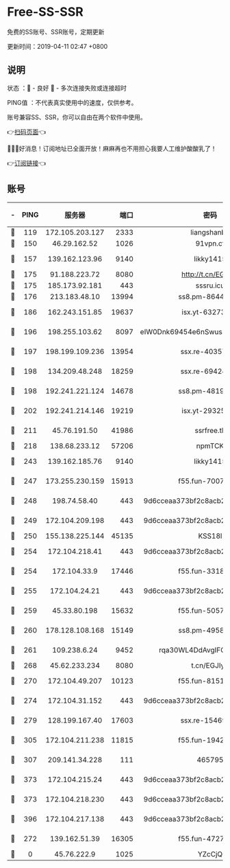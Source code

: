 # Free-SS-SSR

免费的SS账号、SSR账号，定期更新

更新时间：2019-04-11 02:47 +0800

## 说明

状态     ：🙂 - 良好 🙁 - 多次连接失败或连接超时

PING值   ：不代表真实使用中的速度，仅供参考。

账号兼容SS、SSR，你可以自由在两个软件中使用。

👉[扫码页面](https://liesauer.github.io/Free-SS-SSR/)👈

🎉🎉🎉好消息！订阅地址已全面开放！麻麻再也不用担心我要人工维护酸酸乳了！

👉[订阅链接](https://www.liesauer.net/yogurt/subscribe?ACCESS_TOKEN=DAYxR3mMaZAsaqUb)👈

## 账号

|-|PING|服务器|端口|密码|加密方式|区域|
|:----:|:----:|:-----:|-----:|:----:|:----:|:----:|
|🙂|119|172.105.203.127|2333|liangshanbo|chacha20|JP|
|🙂|150|46.29.162.52|1026|91vpn.cf|rc4-md5|RU|
|🙂|157|139.162.123.96|9140|likky1415|aes-256-cfb|JP|
|🙂|175|91.188.223.72|8080|http://t.cn/EGJIyrl|rc4-md5|RU|
|🙂|175|185.173.92.181|443|sssru.icu|rc4-md5|RU|
|🙂|176|213.183.48.10|13994|ss8.pm-86447705|rc4-md5|RU|
|🙂|186|162.243.151.85|19637|isx.yt-63273269|aes-256-cfb|US|
|🙂|196|198.255.103.62|8097|eIW0Dnk69454e6nSwuspv9DmS201tQ0D|aes-256-cfb|US|
|🙂|197|198.199.109.236|13954|ssx.re-40357683|aes-256-cfb|US|
|🙂|198|134.209.48.248|18259|ssx.re-69424971|aes-256-cfb|US|
|🙂|198|192.241.221.124|14678|ss8.pm-48196423|aes-256-cfb|US|
|🙂|202|192.241.214.146|19219|isx.yt-29325375|aes-256-cfb|US|
|🙂|211|45.76.191.50|41986|ssrfree.tk|aes-256-cfb|SG|
|🙂|218|138.68.233.12|57206|npmTCK|rc4-md5|US|
|🙂|243|139.162.185.76|9140|likky1415|aes-256-cfb|DE|
|🙂|247|173.255.230.159|15913|f55.fun-70074599|aes-256-cfb|US|
|🙂|248|198.74.58.40|443|9d6cceaa373bf2c8acb22e60b6a58be6|aes-256-cfb|US|
|🙂|249|172.104.209.198|443|9d6cceaa373bf2c8acb22e60b6a58be6|aes-256-cfb|US|
|🙂|250|155.138.225.144|45135|KSS18l|rc4-md5|US|
|🙂|254|172.104.218.41|443|9d6cceaa373bf2c8acb22e60b6a58be6|aes-256-cfb|US|
|🙂|254|172.104.33.9|17446|f55.fun-33182550|aes-256-cfb|SG|
|🙂|255|172.104.24.21|443|9d6cceaa373bf2c8acb22e60b6a58be6|aes-256-cfb|US|
|🙂|259|45.33.80.198|15632|f55.fun-50578586|aes-256-cfb|US|
|🙂|260|178.128.108.168|15149|ss8.pm-49584680|aes-256-cfb|SG|
|🙂|261|109.238.6.24|9452|rqa30WL4DdAvgIFG6Fs3znzTa|aes-256-cfb|FR|
|🙂|268|45.62.233.234|8080|t.cn/EGJIyrl|rc4-md5|CA|
|🙂|270|172.104.49.207|10123|f55.fun-81514495|aes-256-cfb|SG|
|🙂|274|172.104.31.152|443|9d6cceaa373bf2c8acb22e60b6a58be6|aes-256-cfb|US|
|🙂|279|128.199.167.40|17603|ssx.re-15469058|aes-256-cfb|SG|
|🙂|305|172.104.211.238|11815|f55.fun-19426355|aes-256-cfb|US|
|🙂|307|209.141.34.228|111|465795|aes-256-cfb|US|
|🙂|373|172.104.215.24|443|9d6cceaa373bf2c8acb22e60b6a58be6|aes-256-cfb|US|
|🙂|373|172.104.218.230|443|9d6cceaa373bf2c8acb22e60b6a58be6|aes-256-cfb|US|
|🙂|396|172.104.217.138|443|9d6cceaa373bf2c8acb22e60b6a58be6|aes-256-cfb|US|
|🙂|272|139.162.51.39|16305|f55.fun-47276743|aes-256-cfb|SG|
|🙁|0|45.76.222.9|1025|YZcCjQ|rc4-md5|JP|
